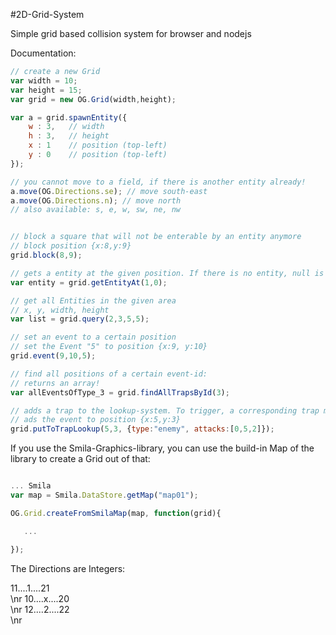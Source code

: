 #2D-Grid-System

Simple grid based collision system for browser and nodejs

Documentation:

```javascript
// create a new Grid
var width = 10;
var height = 15;
var grid = new OG.Grid(width,height);

var a = grid.spawnEntity({
    w : 3,   // width
    h : 3,   // height
    x : 1    // position (top-left)
    y : 0    // position (top-left)
});

// you cannot move to a field, if there is another entity already!
a.move(OG.Directions.se); // move south-east
a.move(OG.Directions.n); // move north
// also available: s, e, w, sw, ne, nw


// block a square that will not be enterable by an entity anymore
// block position {x:8,y:9}
grid.block(8,9);

// gets a entity at the given position. If there is no entity, null is returned
var entity = grid.getEntityAt(1,0);

// get all Entities in the given area
// x, y, width, height
var list = grid.query(2,3,5,5);

// set an event to a certain position
// set the Event "5" to position {x:9, y:10}
grid.event(9,10,5);

// find all positions of a certain event-id:
// returns an array!
var allEventsOfType_3 = grid.findAllTrapsById(3);

// adds a trap to the lookup-system. To trigger, a corresponding trap must be placed with "grid.event"
// ads the event to position {x:5,y:3}
grid.putToTrapLookup(5,3, {type:"enemy", attacks:[0,5,2]});

```

If you use the Smila-Graphics-library, you can use the build-in Map of the library to create a Grid out of that:
 ```javascript

 ... Smila
 var map = Smila.DataStore.getMap("map01");

 OG.Grid.createFromSmilaMap(map, function(grid){

    ...

 });
 ```

 The Directions are Integers:

 11....1....21</br>\nr
 10....x....20</br>\nr
 12....2....22</br>\nr